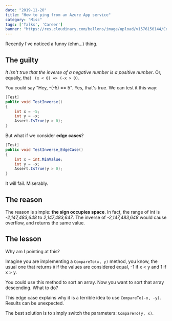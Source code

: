 ```yaml
---
date: "2019-11-20"
title: "How to ping from an Azure App service"
category: "Misc"
tags: ['Talks', 'Career']
banner: "https://res.cloudinary.com/bellons/image/upload/v1576150144/Code4IT/TCPPING/cover_tcpping.jpg"
---
```


Recently I've noticed a funny (ehm...) thing.

## The guilty

_It isn't true that the inverse of a negative number is a positive number_. Or, equally, that ` (x < 0) => (-x > 0)`.

You could say "Hey, -(-5) == 5". Yes, that's true. 
We can test it this way:

```csharp
[Test]
public void TestInverse()
{
    int x = -5;
    int y = -x;
    Assert.IsTrue(y > 0);
}
```

But what if we consider __edge cases__? 

```csharp
[Test]
public void TestInverse_EdgeCase()
{
    int x = int.MinValue;
    int y = -x;
    Assert.IsTrue(y > 0);
}
```

It will fail. Miserably.

## The reason

The reason is simple: __the sign occupies space__.
In fact, the range of int is _-2,147,483,648_ to _2,147,483,647_. The inverse of _-2,147,483,648_ would cause overflow, and returns the same value.

## The lesson

Why am I pointing at this? 

Imagine you are implementing a `CompareTo(x, y)` method, you know, the usual one that returns `0` if the values are considered equal, -1 if x < y and 1 if x > y.

You could use this method to sort an array.
Now you want to sort that array descending. What to do?

This edge case explains why it is a terrible idea to use `CompareTo(-x, -y)`. Results can be unexpected.

The best solution is to simply switch the parameters: `CompareTo(y, x)`.
